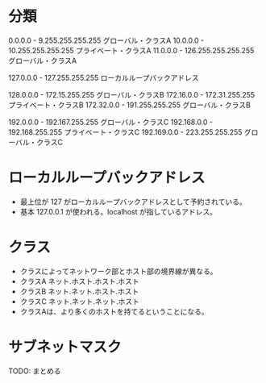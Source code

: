 
# 分類
 0.0.0.0 -   9.255.255.255.255 グローバル・クラスA
10.0.0.0 -  10.255.255.255.255 プライベート・クラスA
11.0.0.0 - 126.255.255.255.255 グローバル・クラスA

 127.0.0.0 - 127.255.255.255 ローカルループバックアドレス

 128.0.0.0 -  172.15.255.255 グローバル・クラスB
172.16.0.0 -  172.31.255.255 プライベート・クラスB
172.32.0.0 - 191.255.255.255 グローバル・クラスB

  192.0.0.0 - 192.167.255.255 グローバル・クラスC
192.168.0.0 - 192.168.255.255 プライベート・クラスC
192.169.0.0 - 223.255.255.255 グローバル・クラスC

# ローカルループバックアドレス
- 最上位が 127 がローカルループバックアドレスとして予約されている。
- 基本 127.0.0.1 が使われる。localhost が指しているアドレス。

# クラス
- クラスによってネットワーク部とホスト部の境界線が異なる。
- クラスA ネット.ホスト.ホスト.ホスト
- クラスB ネット.ネット.ホスト.ホスト
- クラスC ネット.ネット.ネット.ホスト
- クラスAは、より多くのホストを持てるということになる。

# サブネットマスク
TODO: まとめる
